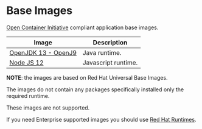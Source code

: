 # Base Images

[Open Container Initiative](https://www.opencontainers.org/about) compliant application base images.

| Image | Description |
|---|---|
| [OpenJDK 13 - OpenJ9](jdk/13-j9-ubi8-min/readme.md) | Java runtime. |
| [Node JS 12](node/12-ubi8-min/readme.md) | Javascript runtime.

**NOTE**: the images are based on Red Hat Universal Base Images.

The images do not contain any packages specifically installed only the required runtime.

These images are not supported.

If you need Enterprise supported images you should use [Red Hat Runtimes](https://www.redhat.com/en/products/runtimes).
